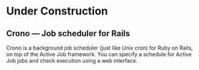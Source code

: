 # Under Construction

Crono — Job scheduler for Rails
------------------------

Crono is a background job scheduler (just like Unix cron) for Ruby on Rails, on top of the Active Job framework. You can specify a schedule for Active Job jobs and check execution using a web interface.


